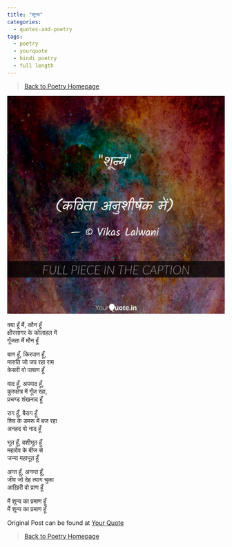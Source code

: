 ```yaml
---
title: "शून्य"
categories:
  - quotes-and-poetry
tags:
  - poetry
  - yourquote
  - hindi poetry
  - full length
---
```


> [Back to Poetry Homepage](/categories/#quotes-and-poetry)


![YourQuote Image](/assets/yq/shunya.jpg)


क्या हूँ मैं, कौन हूँ  
क्षीरसागर के कोलाहल में  
गूँजता मैं मौन हूँ  


बाण हूँ, किरपाण हूँ,  
मारुति जो जप रहा राम  
केसरी वो पाषाण हूँ  


वाद हूँ, अपवाद हूँ,  
कुरुक्षेत्र में गूँज रहा,  
प्रचण्ड शंखनाद हूँ  


राग हूँ, बैराग हूँ  
शिव के डमरू में बज रहा  
अनहद वो नाद हूँ  


भूत हूँ, वशीभूत हूँ  
महादेव के बीज से  
जन्मा महाभूत हूँ  


अन्त हूँ, अनन्त हूँ,  
जीव जो देह त्याग चुका  
आख़िरी वो प्राण हूँ  


मैं शून्य का प्रमाण हूँ  
मैं शून्य का प्रमाण हूँ  




Original Post can be found at [Your Quote](https://www.yourquote.in/vikas-lalwani-bboke/quotes/shuuny-kvitaa-anushiirssk-men-tajhh)

> [Back to Poetry Homepage](/categories/#quotes-and-poetry)

